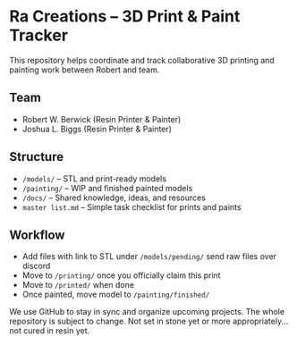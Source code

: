 # Ra Creations – 3D Print & Paint Tracker

This repository helps coordinate and track collaborative 3D printing and painting work between Robert and team.

## Team
- Robert W. Berwick (Resin Printer & Painter)
- Joshua L. Biggs (Resin Printer & Painter)

## Structure
- `/models/` – STL and print-ready models
- `/painting/` – WIP and finished painted models
- `/docs/` – Shared knowledge, ideas, and resources
- `master list.md` – Simple task checklist for prints and paints

## Workflow
- Add files with link to STL under `/models/pending/` send raw files over discord
- Move to `/printing/` once you officially claim this print
- Move to `/printed/` when done
- Once painted, move model to `/painting/finished/`

We use GitHub to stay in sync and organize upcoming projects.
The whole repository is subject to change. Not set in stone yet or more appropriately... not cured in resin yet.
